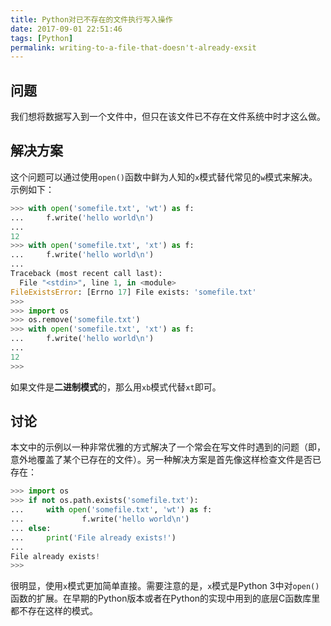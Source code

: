 ```yaml
---
title: Python对已不存在的文件执行写入操作
date: 2017-09-01 22:51:46
tags: [Python]
permalink: writing-to-a-file-that-doesn't-already-exsit
---
```

## 问题 ##
我们想将数据写入到一个文件中，但只在该文件已不存在文件系统中时才这么做。
## 解决方案 ##
这个问题可以通过使用`open()`函数中鲜为人知的`x`模式替代常见的`w`模式来解决。示例如下：
<!-- more -->
```python
>>> with open('somefile.txt', 'wt') as f:
...     f.write('hello world\n')
... 
12
>>> with open('somefile.txt', 'xt') as f:
...     f.write('hello world\n')
... 
Traceback (most recent call last):
  File "<stdin>", line 1, in <module>
FileExistsError: [Errno 17] File exists: 'somefile.txt'
>>> 
>>> import os
>>> os.remove('somefile.txt')
>>> with open('somefile.txt', 'xt') as f:
...     f.write('hello world\n')
... 
12
>>> 
```
如果文件是**二进制模式**的，那么用`xb`模式代替`xt`即可。
## 讨论 ##
本文中的示例以一种非常优雅的方式解决了一个常会在写文件时遇到的问题（即，意外地覆盖了某个已存在的文件）。另一种解决方案是首先像这样检查文件是否已存在：
```python
>>> import os
>>> if not os.path.exists('somefile.txt'):
...     with open('somefile.txt', 'wt') as f:
...             f.write('hello world\n')
... else:
...     print('File already exists!')
... 
File already exists!
>>> 
```
很明显，使用`x`模式更加简单直接。需要注意的是，`x`模式是Python 3中对`open()`函数的扩展。在早期的Python版本或者在Python的实现中用到的底层C函数库里都不存在这样的模式。